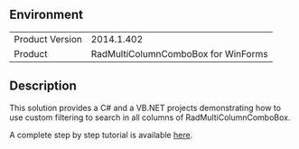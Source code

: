 ## Environment
<table>
	<tr>
		<td>Product Version</td>
		<td>2014.1.402</td>
	</tr>
	<tr>
		<td>Product</td>
		<td>RadMultiColumnComboBox for WinForms</td>
	</tr>
</table>


## Description 

This solution provides a C# and a VB.NET projects demonstrating how to use custom filtering to search in all columns of RadMultiColumnComboBox.

A complete step by step tutorial is available [here](https://docs.telerik.com/devtools/winforms/knowledge-base/use-custom-filtering-to-search-in-radmulticolumncombobox).

